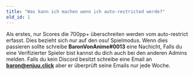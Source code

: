 ```yaml
---
title: "Was kann ich machen wenn ich auto-restricted werde?"
old_id: 1
---
```

Als erstes, nur Scores die 700pp+ überschreiten werden vom auto-restrict erfasst. Dies bezieht sich nur auf den osu! Spielmodus. Wenn dies passieren sollte schreibe **BaronVonAnime#0013** eine Nachicht, Falls du eine Verifizierter Spieler bist kannst du dich auch bei den anderen Admins melden. Falls du kein Discord besitzt schreibe eine Email an **baron@enjuu.click** aber er überprüft seine Emails nur jede Woche.
